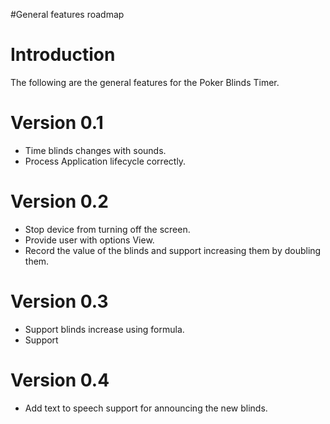 #General features roadmap

# Introduction #

The following are the general features for the Poker Blinds Timer.


# Version 0.1 #

  * Time blinds changes with sounds.
  * Process Application lifecycle correctly.

# Version 0.2 #

  * Stop device from turning off the screen.
  * Provide user with options View.
  * Record the value of the blinds and support increasing them by doubling them.

# Version 0.3 #

  * Support blinds increase using formula.
  * Support

# Version 0.4 #

  * Add text to speech support for announcing the new blinds.